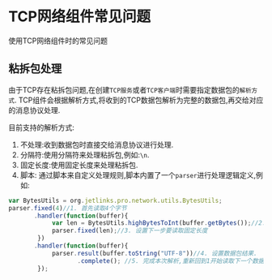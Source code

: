 # TCP网络组件常见问题

使用TCP网络组件时的常见问题

## 粘拆包处理

由于TCP存在粘拆包问题,在创建`TCP服务`或者`TCP客户端`时需要指定数据包的`解析方式`.
TCP组件会根据解析方式,将收到的TCP数据包解析为完整的数据包,再交给对应的消息协议处理.

目前支持的解析方式:

1. 不处理:收到数据包时直接交给消息协议进行处理.
2. 分隔符:使用分隔符来处理粘拆包,例如:`\n`.
3. 固定长度:使用固定长度来处理粘拆包.
4. 脚本: 通过脚本来自定义处理规则,脚本内置了一个`parser`进行处理逻辑定义,例如:

```js
var BytesUtils = org.jetlinks.pro.network.utils.BytesUtils;
parser.fixed(4)//1. 首先读取4个字节
       .handler(function(buffer){
            var len = BytesUtils.highBytesToInt(buffer.getBytes());//2. 高位在前将4字节转为int,代表接下来数据包的完整长度.
            parser.fixed(len);//3. 设置下一步要读取固定长度
        })
       .handler(function(buffer){
            parser.result(buffer.toString("UTF-8"))//4. 设置数据包结果.
                   .complete(); //5. 完成本次解析,重新回到1开始读取下一个数据包.
        });
```
